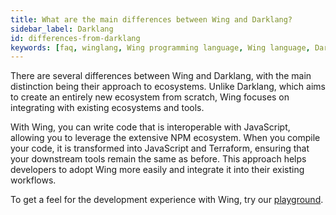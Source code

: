 ```yaml
---
title: What are the main differences between Wing and Darklang?
sidebar_label: Darklang
id: differences-from-darklang
keywords: [faq, winglang, Wing programming language, Wing language, Darklang]
---
```


There are several differences between Wing and Darklang, with the main distinction being their approach to ecosystems. Unlike Darklang, which aims to create an entirely new ecosystem from scratch, Wing focuses on integrating with existing ecosystems and tools. 

With Wing, you can write code that is interoperable with JavaScript, allowing you to leverage the extensive NPM ecosystem. When you compile your code, it is transformed into JavaScript and Terraform, ensuring that your downstream tools remain the same as before. This approach helps developers to adopt Wing more easily and integrate it into their existing workflows.

To get a feel for the development experience with Wing, try our [playground](https://www.winglang.io/play/).
